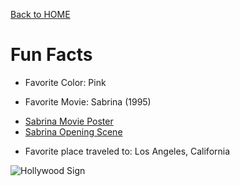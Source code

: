 <!DOCTYPE html>
<html>

<a href="https://github.com/camryngelliott/Final-Project-Spring-2023/blob/main/README.md">Back to HOME</a>

  <head>
<h1>Fun Facts</h1>
  </head>
  
<body>
  
<ul>
  <li><p>Favorite Color: Pink</p></li>
  <li><p>Favorite Movie: Sabrina (1995)</li>
</ul>

<ul>
  <li><a href="https://github.com/camryngelliott/Sabrina-Movie-Poster/blob/main/Sabrina%20Movie%20Poster.md">Sabrina Movie Poster</a></li>
  <li><a href="https://www.youtube.com/watch?v=1BLNlgsetDc&t=50s">Sabrina Opening Scene</a></li>
</ul>

<ul>
  <li><p>Favorite place traveled to: Los Angeles, California</p></li>
</ul>

<img src="https://upload.wikimedia.org/wikipedia/commons/thumb/5/5a/Hollywood_Sign_%28Zuschnitt%29.jpg/800px-Hollywood_Sign_%28Zuschnitt%29.jpg" alt="Hollywood Sign">
  
  </body>
  </html>
